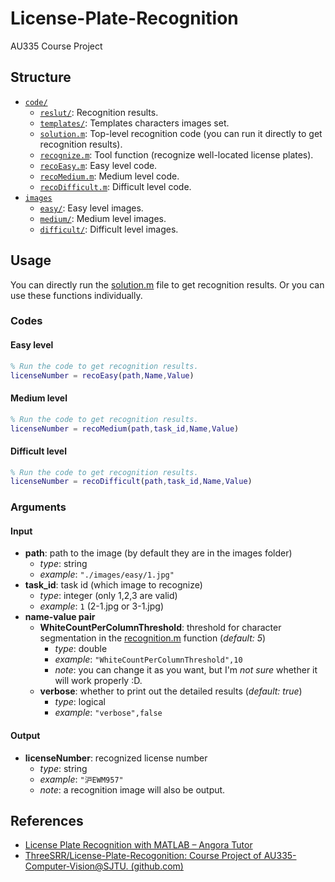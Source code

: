 # License-Plate-Recognition

AU335 Course Project

## Structure

- [`code/`](./code/)
  - [`reslut/`](./code/result/): Recognition results.
  - [`templates/`](./code/templates/): Templates characters images set.
  - [`solution.m`](./code/solution.m): Top-level recognition code (you can run it directly to get recognition results).
  - [`recognize.m`](./code/recognize.m): Tool function (recognize well-located license plates).
  - [`recoEasy.m`](./code/recoEasy.m): Easy level code.
  - [`recoMedium.m`](./code/recoMedium.m): Medium level code.
  - [`recoDifficult.m`](./code/recoDifficult.m): Difficult level code.
- [`images`](./images/)
  - [`easy/`](./images/easy/): Easy level images.
  - [`medium/`](./images/medium/): Medium level images.
  - [`difficult/`](./images/difficult/): Difficult level images.
  
## Usage

You can directly run the [solution.m](./code/solution.m) file to get recognition results. Or you can use these functions individually.

### Codes

#### Easy level

```matlab
% Run the code to get recognition results.
licenseNumber = recoEasy(path,Name,Value)
```

#### Medium level

```matlab
% Run the code to get recognition results.
licenseNumber = recoMedium(path,task_id,Name,Value)
```

#### Difficult level

```matlab
% Run the code to get recognition results.
licenseNumber = recoDifficult(path,task_id,Name,Value)
```

### Arguments

#### Input

- **path**: path to the image (by default they are in the images folder)
  - _type_: string 
  - _example_: `"./images/easy/1.jpg"`
- **task_id**: task id (which image to recognize)
  - _type_: integer (only 1,2,3 are valid)
  - _example_: `1` (2-1.jpg or 3-1.jpg)
- **name-value pair**
  - **WhiteCountPerColumnThreshold**: threshold for character segmentation in the [recognition.m](./code/recognize.m) function (_default: 5_)
    - _type_: double
    - _example_: `"WhiteCountPerColumnThreshold",10`
    - _note_: you can change it as you want, but I'm _not sure_ whether it will work properly :D.
  - **verbose**: whether to print out the detailed results (_default: true_)
    - _type_: logical
    - _example_: `"verbose",false`

#### Output

- **licenseNumber**: recognized license number
  - _type_: string
  - _example_: `"沪EWM957"`
  - _note_: a recognition image will also be output.

## References

- [License Plate Recognition with MATLAB – Angora Tutor](https://angoratutor.com/license-plate-recognition-with-matlab)
- [ThreeSRR/License-Plate-Recogonition: Course Project of AU335-Computer-Vision@SJTU. (github.com)](https://github.com/ThreeSRR/License-Plate-Recogonition)
